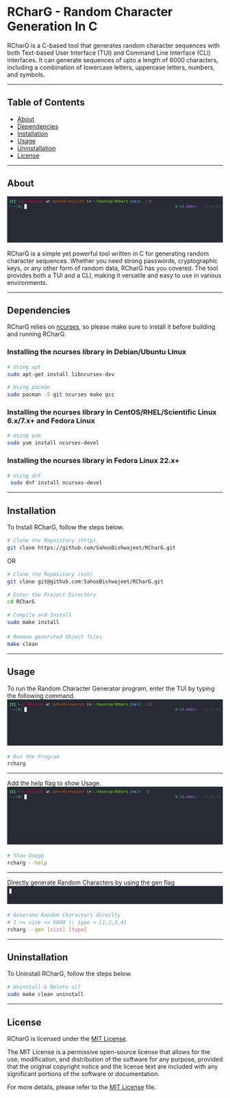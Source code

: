# RCharG - Random Character Generation In C

RCharG is a C-based tool that generates random character sequences with both Text-based User Interface (TUI) and Command Line Interface (CLI) interfaces. It can generate sequences of upto a length of 6000 characters, including a combination of lowercase letters, uppercase letters, numbers, and symbols.

---

## Table of Contents

- [About](#about)
- [Dependencies](#dependencies)
- [Installation](#installation)
- [Usage](#usage)
- [Uninstallation](#uninstallation)
- [License](#license)

---

## About

![RCharG Demo](gif/rcharg.gif)

RCharG is a simple yet powerful tool written in C for generating random character sequences. Whether you need strong passwords, cryptographic keys, or any other form of random data, RCharG has you covered. The tool provides both a TUI and a CLI, making it versatile and easy to use in various environments.

---

## Dependencies

RCharG relies on [ncurses](https://invisible-island.net/ncurses/), so please make sure to install it before building and running RCharG.

### Installing the ncurses library in Debian/Ubuntu Linux

```bash
# Using apt
sudo apt-get install libncurses-dev
```

```bash
# Using pacman
sudo pacman -S git ncurses make gcc
```

### Installing the ncurses library in CentOS/RHEL/Scientific Linux 6.x/7.x+ and Fedora Linux

```bash
# Using yum
sudo yum install ncurses-devel
```

### Installing the ncurses library in Fedora Linux 22.x+

```bash
# Using dnf
 sudo dnf install ncurses-devel
```

---

## Installation

To Install RCharG, follow the steps below.

```bash
# Clone the Repository (http)
git clone https://github.com/SahooBishwajeet/RCharG.git
```

OR

```bash
# Clone the Repository (ssh)
git clone git@github.com:SahooBishwajeet/RCharG.git
```

```bash
# Enter the Project Directory
cd RCharG
```

```bash
# Compile and Install
sudo make install

# Remove generated Object files
make clean
```

---

## Usage

To run the Random Character Generator program, enter the TUI by typing the following command.
![RCharG Demo](gif/rcharg.gif)
```bash
# Run the Program
rcharg
```
---

Add the help flag to show Usage.
![RCharG Help](gif/rchargHelp.gif)

```bash
# Show Usage
rcharg --help 
```
---

Directly generate Random Characters by using the gen flag
![RCharG Direct Generation](gif/rchargGen.gif)

```bash
# Generate Random Characters direclty
# 1 <= size <= 6000 || type = [1,2,3,4]
rcharg --gen [size] [type]
```

---

## Uninstallation

To Uninstall RCharG, follow the steps below.

```bash
# Uninstall & Delete all
sudo make clean uninstall
```

---

## License

RCharG is licensed under the [MIT License](LICENSE).

The MIT License is a permissive open-source license that allows for the use, modification, and distribution of the software for any purpose, provided that the original copyright notice and the license text are included with any significant portions of the software or documentation.

For more details, please refer to the [MIT License](LICENSE) file.
